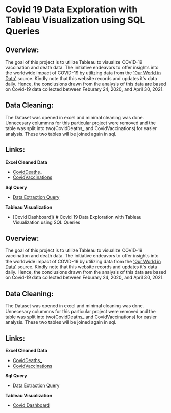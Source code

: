 # Covid 19 Data Exploration with Tableau Visualization using SQL Queries

## Overview:

The goal of this project is to utilize Tableau to visualize COVID-19 vaccination and death data. 
The initiative endeavors to offer insights into the worldwide impact of COVID-19 by utilizing data from the ['Our World in Data'](https://ourworldindata.org/covid-deaths) source.
Kindly note that this website records and updates it's data daily. Hence, the conclusions 
drawn from the analysis of this data are based on Covid-19 data collected between Feburary 24, 2020, and April 30, 2021.

## Data Cleaning:

The Dataset was opened in excel and minimal cleaning was done. Unnecesary colummns for this particular project were removed and the table was split 
into two(CovidDeaths_ and CovidVaccinations) for easier analysis. These two tables will be joined again in sql.

## Links:

**Excel Cleaned Data**
* [CovidDeaths_](https://github.com/Maryann-Nkechi/PortfolioProjects/blob/main/CovidDeaths_.xlsx)
* [CovidVaccinations](https://github.com/Maryann-Nkechi/PortfolioProjects/blob/main/CovidVaccinations.xlsx)

**Sql Query**
* [Data Extraction Query](https://github.com/Maryann-Nkechi/PortfolioProjects/blob/main/Covid_Deaths_and_Vaccination%20Query.sql)

**Tableau Visualization**
* [Covid Dashboard]( # Covid 19 Data Exploration with Tableau Visualization using SQL Queries

## Overview:

The goal of this project is to utilize Tableau to visualize COVID-19 vaccination and death data. 
The initiative endeavors to offer insights into the worldwide impact of COVID-19 by utilizing data from the ['Our World in Data'](https://ourworldindata.org/covid-deaths) source.
Kindly note that this website records and updates it's data daily. Hence, the conclusions 
drawn from the analysis of this data are based on Covid-19 data collected between Feburary 24, 2020, and April 30, 2021.

## Data Cleaning:

The Dataset was opened in excel and minimal cleaning was done. Unnecesary colummns for this particular project were removed and the table was split 
into two(CovidDeaths_ and CovidVaccinations) for easier analysis. These two tables will be joined again in sql.

## Links:

**Excel Cleaned Data**
* [CovidDeaths_](https://github.com/Maryann-Nkechi/PortfolioProjects/blob/main/CovidDeaths_.xlsx)
* [CovidVaccinations](https://github.com/Maryann-Nkechi/PortfolioProjects/blob/main/CovidVaccinations.xlsx)

**Sql Query**
* [Data Extraction Query](https://github.com/Maryann-Nkechi/PortfolioProjects/blob/main/Covid_Deaths_and_Vaccination%20Query.sql)

**Tableau Visualization**
* [Covid Dashboard](https://public.tableau.com/app/profile/maryann.ugwu/viz/Covid-19Dashboard_17074865810550/Covid-19Dashboard?publish=yes)
